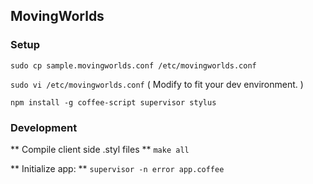## MovingWorlds


### Setup
`sudo cp sample.movingworlds.conf /etc/movingworlds.conf`

`sudo vi /etc/movingworlds.conf` ( Modify to fit your dev environment. )

`npm install -g coffee-script supervisor stylus`

### Development

** Compile client side .styl files **
`make all`

** Initialize app: **
`supervisor -n error app.coffee`